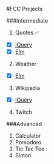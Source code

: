 #FCC Projects

###Intermediate
1. Quotes :white_check_mark:
 - [x] [jQuery](http://quotes-js.frenata.net)
 - [x] [Elm](http://quotes-elm.frenata.net)
2. Weather
 - [x] [Elm](http://weather-elm.frenata.net)
3. Wikipedia
 - [x] [jQuery](http://wiki-js.frenata.net)
4. Twitch

###Advanced
1. Calculator
2. Pomodoro
3. Tic Tac Toe
4. Simon
